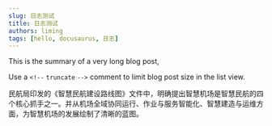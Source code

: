 ```yaml
---
slug: 日志测试
title: 日志测试
authors: liming
tags: [hello, docusaurus, 日志]
---
```


This is the summary of a very long blog post,

Use a `<!--` `truncate` `-->` comment to limit blog post size in the list view.

<!-- truncate -->

民航局印发的《智慧民航建设路线图》文件中，明确提出智慧机场是智慧民航的四个核心抓手之一。并从机场全域协同运行、作业与服务智能化、智慧建造与运维方面，为智慧机场的发展绘制了清晰的蓝图。